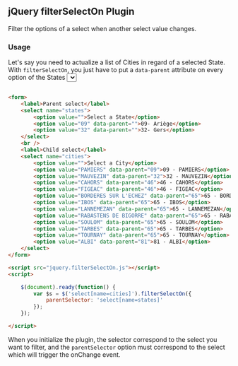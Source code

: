 ## jQuery filterSelectOn Plugin

Filter the options of a select when another select value changes.

### Usage

Let's say you need to actualize a list of Cities in regard of a selected State. With `filterSelectOn`, you just have to put a `data-parent` attribute on every option of the States <select>, and then initialize the plugin on it.

```html

<form>
    <label>Parent select</label>
    <select name="states">
        <option value="">Select a State</option>
        <option value="09" data-parent="">09- Ariège</option>
        <option value="32" data-parent="">32- Gers</option>
    </select>
    <br />
    <label>Child select</label>
    <select name="cities">
        <option value="">Select a City</option>
        <option value="PAMIERS" data-parent="09">09 - PAMIERS</option>
        <option value="MAUVEZIN" data-parent="32">32 - MAUVEZIN</option>
        <option value="CAHORS" data-parent="46">46 - CAHORS</option>
        <option value="FIGEAC" data-parent="46">46 - FIGEAC</option>
        <option value="BORDERES SUR L'ECHEZ" data-parent="65">65 - BORDERES SUR L'ECHEZ</option>
        <option value="IBOS" data-parent="65">65 - IBOS</option>
        <option value="LANNEMEZAN" data-parent="65">65 - LANNEMEZAN</option>
        <option value="RABASTENS DE BIGORRE" data-parent="65">65 - RABASTENS DE BIGORRE</option>
        <option value="SOULOM" data-parent="65">65 - SOULOM</option>
        <option value="TARBES" data-parent="65">65 - TARBES</option>
        <option value="TOURNAY" data-parent="65">65 - TOURNAY</option>
        <option value="ALBI" data-parent="81">81 - ALBI</option>
    </select>
</form>

<script src="jquery.filterSelectOn.js"></script>
<script>

	$(document).ready(function() {
		var $s = $('select[name=cities]').filterSelectOn({
			parentSelector: 'select[name=states]'
		});
	});​

</script>
```

When you initialize the plugin, the selector correspond to the select you want to filter, and the `parentSelector` option must correspond to the select which will trigger the onChange event.
